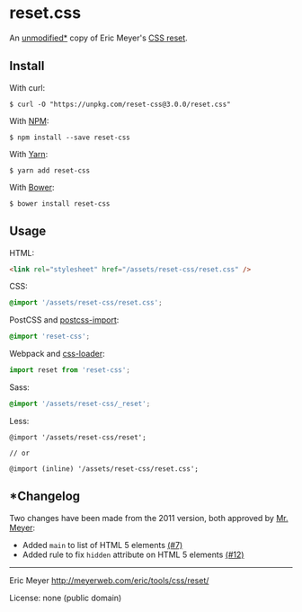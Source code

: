 # reset.css

An [unmodified\*](#changelog) copy of Eric Meyer's [CSS reset](https://meyerweb.com/eric/tools/css/reset/).

## Install

With curl:

```command
$ curl -O "https://unpkg.com/reset-css@3.0.0/reset.css"
```

With [NPM](http://npmjs.com):

```command
$ npm install --save reset-css
```

With [Yarn](https://yarnpkg.com):

```command
$ yarn add reset-css
```

With [Bower](http://bower.io):

```command
$ bower install reset-css
```

## Usage

HTML:

```html
<link rel="stylesheet" href="/assets/reset-css/reset.css" />
```

CSS:

```css
@import '/assets/reset-css/reset.css';
```

PostCSS and [postcss-import](https://github.com/postcss/postcss-import):

```css
@import 'reset-css';
```

Webpack and [css-loader](https://github.com/webpack-contrib/css-loader):

```js
import reset from 'reset-css';
```

Sass:

```scss
@import '/assets/reset-css/_reset';
```

Less:

```less
@import '/assets/reset-css/reset';

// or

@import (inline) '/assets/reset-css/reset.css';
```

## \*Changelog

Two changes have been made from the 2011 version, both approved by [Mr. Meyer](https://github.com/meyerweb):

- Added `main` to list of HTML 5 elements [(#7)](https://github.com/shannonmoeller/reset-css/pull/7#issuecomment-233969617)
- Added rule to fix `hidden` attribute on HTML 5 elements [(#12)](https://github.com/shannonmoeller/reset-css/issues/12#issuecomment-372821712)

----

Eric Meyer http://meyerweb.com/eric/tools/css/reset/

License: none (public domain)
